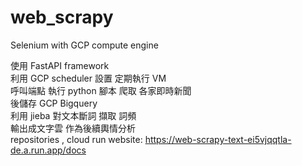 # web_scrapy
Selenium with GCP compute engine 

使用 FastAPI framework 
<br>
利用 GCP scheduler 設置 定期執行 VM 
<br>
呼叫端點 執行 python 腳本  爬取 各家即時新聞 
<br>
後儲存 GCP Bigquery
<br>
利用 jieba 對文本斷詞 擷取 詞頻
<br>
輸出成文字雲 作為後續輿情分析
<br>
repositories , cloud run website: https://web-scrapy-text-ei5vjqqtla-de.a.run.app/docs
